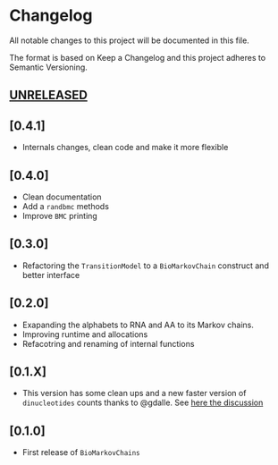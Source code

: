 # Changelog

All notable changes to this project will be documented in this file.

The format is based on Keep a Changelog and this project adheres to Semantic Versioning.

## [UNRELEASED](https://github.com/camilogarciabotero/GeneFinder.jl/compare/v0.0.10...main)


## [0.4.1]

- Internals changes, clean code and make it more flexible

## [0.4.0]

- Clean documentation
- Add a `randbmc` methods
- Improve `BMC` printing

## [0.3.0]

- Refactoring the `TransitionModel` to a `BioMarkovChain` construct and better interface

## [0.2.0]

- Exapanding the alphabets to RNA and AA to its Markov chains.
- Improving runtime and allocations
- Refacotring and renaming of internal functions

## [0.1.X]

- This version has some clean ups and a new faster version of `dinucleotides` counts thanks to @gdalle. See [here the discussion](https://discourse.julialang.org/t/optimizing-dinucleotides-count-in-a-dna-sequence-type-longdna/101583/4?u=camilogarciabotero)
## [0.1.0]

- First release of `BioMarkovChains`
